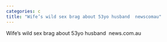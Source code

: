 ```yaml
---
categories: c
title: "Wife’s wild sex brag about 53yo husband  newscomau"
---
```

Wife’s wild sex brag about 53yo husband&nbsp;&nbsp;news.com.au